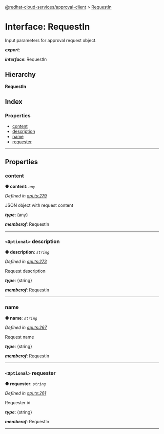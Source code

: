 [@redhat-cloud-services/approval-client](../README.md) > [RequestIn](../interfaces/requestin.md)

# Interface: RequestIn

Input parameters for approval request object.

*__export__*: 

*__interface__*: RequestIn

## Hierarchy

**RequestIn**

## Index

### Properties

* [content](requestin.md#content)
* [description](requestin.md#description)
* [name](requestin.md#name)
* [requester](requestin.md#requester)

---

## Properties

<a id="content"></a>

###  content

**● content**: *`any`*

*Defined in [api.ts:279](https://github.com/RedHatInsights/javascript-clients/blob/master/packages/approval/api.ts#L279)*

JSON object with request content

*__type__*: {any}

*__memberof__*: RequestIn

___
<a id="description"></a>

### `<Optional>` description

**● description**: *`string`*

*Defined in [api.ts:273](https://github.com/RedHatInsights/javascript-clients/blob/master/packages/approval/api.ts#L273)*

Request description

*__type__*: {string}

*__memberof__*: RequestIn

___
<a id="name"></a>

###  name

**● name**: *`string`*

*Defined in [api.ts:267](https://github.com/RedHatInsights/javascript-clients/blob/master/packages/approval/api.ts#L267)*

Request name

*__type__*: {string}

*__memberof__*: RequestIn

___
<a id="requester"></a>

### `<Optional>` requester

**● requester**: *`string`*

*Defined in [api.ts:261](https://github.com/RedHatInsights/javascript-clients/blob/master/packages/approval/api.ts#L261)*

Requester id

*__type__*: {string}

*__memberof__*: RequestIn

___

